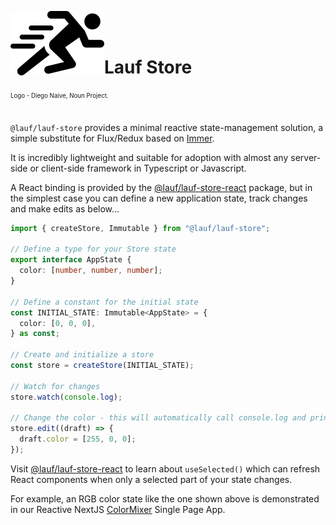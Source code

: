 <img src="https://github.com/cefn/lauf/raw/main/vector/logo.png" alt="Logo - Image of Runner" align="left"><br></br>

# Lauf Store

<sub><sup>Logo - Diego Naive, Noun Project.</sup></sub>
<br></br>

`@lauf/lauf-store` provides a minimal reactive state-management solution, a simple substitute for Flux/Redux based on [Immer](https://immerjs.github.io/immer/).

It is incredibly lightweight and suitable for adoption with almost any server-side or client-side framework in Typescript or Javascript.

A React binding is provided by the [@lauf/lauf-store-react](https://github.com/cefn/lauf/tree/main/modules/lauf-store-react) package, but in the simplest case you can define a new application state, track changes and make edits as below...

```typescript
import { createStore, Immutable } from "@lauf/lauf-store";

// Define a type for your Store state
export interface AppState {
  color: [number, number, number];
}

// Define a constant for the initial state
const INITIAL_STATE: Immutable<AppState> = {
  color: [0, 0, 0],
} as const;

// Create and initialize a store
const store = createStore(INITIAL_STATE);

// Watch for changes
store.watch(console.log);

// Change the color - this will automatically call console.log and print the modified app state
store.edit((draft) => {
  draft.color = [255, 0, 0];
});
```

Visit [@lauf/lauf-store-react](https://github.com/cefn/lauf/tree/main/modules/lauf-store-react) to learn about `useSelected()` which can refresh React components when only a selected part of your state changes.

For example, an RGB color state like the one shown above is demonstrated in our Reactive NextJS [ColorMixer](https://github.com/cefn/lauf/tree/main/apps/nextjs-mixer) Single Page App.
